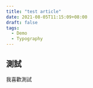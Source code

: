 ```yaml
---
title: "test article"
date: 2021-08-05T11:15:09+08:00
draft: false
tags: 
  - Demo
  - Typography
---
```


## 測試
我喜歡測試
